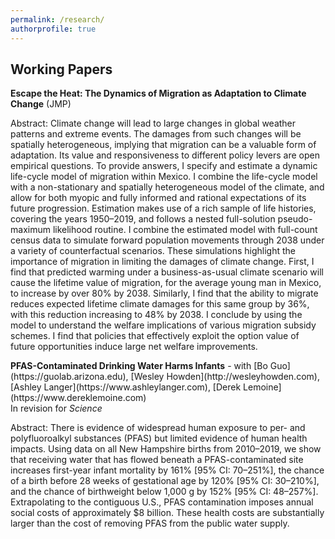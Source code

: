 ```yaml
---
permalink: /research/
authorprofile: true
---
```



<h2>Working Papers</h2>
<b>Escape the Heat: The Dynamics of Migration as Adaptation to Climate Change</b> (JMP)
<br style="line-height: 5px" />
  <p>Abstract: Climate change will lead to large changes in global weather patterns and extreme
events. The damages from such changes will be spatially heterogeneous, implying
that migration can be a valuable form of adaptation. Its value and responsiveness
to different policy levers are open empirical questions. To provide answers, I specify
and estimate a dynamic life-cycle model of migration within Mexico. I combine the
life-cycle model with a non-stationary and spatially heterogeneous model of the climate,
and allow for both myopic and fully informed and rational expectations of its future
progression. Estimation makes use of a rich sample of life histories, covering the years
1950–2019, and follows a nested full-solution pseudo-maximum likelihood routine. I
combine the estimated model with full-count census data to simulate forward population
movements through 2038 under a variety of counterfactual scenarios. These simulations
highlight the importance of migration in limiting the damages of climate change. First,
I find that predicted warming under a business-as-usual climate scenario will cause the
lifetime value of migration, for the average young man in Mexico, to increase by over
80% by 2038. Similarly, I find that the ability to migrate reduces expected lifetime
climate damages for this same group by 36%, with this reduction increasing to 48% by
2038. I conclude by using the model to understand the welfare implications of various
migration subsidy schemes. I find that policies that effectively exploit the option value of future opportunities induce large net welfare improvements.</p>
<b>PFAS-Contaminated Drinking Water Harms Infants</b> - with [Bo Guo](https://guolab.arizona.edu), [Wesley Howden](http://wesleyhowden.com), [Ashley Langer](https://www.ashleylanger.com), [Derek Lemoine](https://www.dereklemoine.com) 
<br style="line-height: 5px" /> In revision for <i>Science </i>
  <p>Abstract: There is evidence of widespread human exposure to per- and polyfluoroalkyl substances (PFAS) but limited evidence of human health impacts. Using data on all New Hampshire births from 2010–2019, we show that receiving water that has flowed beneath a PFAS-contaminated site increases first-year infant mortality by 161% [95% CI: 70–251%], the chance of a birth before 28 weeks of gestational age by 120% [95% CI: 30–210%], and the chance of birthweight below 1,000 g by 152% [95% CI: 48–257%]. Extrapolating to the contiguous U.S., PFAS contamination imposes annual social costs of approximately $8 billion. These health costs are substantially larger than the cost of removing PFAS from the public water supply.</p>
